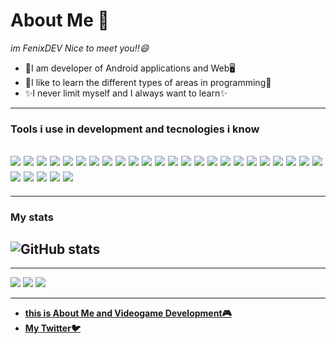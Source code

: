 # About Me 👋
*im FenixDEV Nice to meet you!!😄*

- 📱I am developer of Android applications and Web🖥️
- 📕I like to learn the different types of areas in programming📕
- ✨I never limit myself and I always want to learn✨

---
### Tools i use in development and tecnologies i know
<img src = "https://img.shields.io/badge/-HTML5-E34F26?style=flat&logo=html5&logoColor=white"> <img src = "https://img.shields.io/badge/-CSS3-1572B6?style=flat&logo=css3&logoColor=white">
<img src = "https://img.shields.io/badge/-Sass-CC6699?style=flat&logo=Sass&logoColor=white">
<img src="https://img.shields.io/badge/-JavaScript-eed718?style=flat&logo=javascript&logoColor=ffffff">
<img src="https://img.shields.io/badge/-TypeScript-3178c6?style=flat&logo=TypeScript&logoColor=white">
<img src="https://img.shields.io/badge/-React-000000?style=flat&logo=react&logoColor=00c8ff">
<img src="https://img.shields.io/badge/-NextJS-000000?style=flat&logo=Next.js&20IDE&logoColor=white">
<img src="https://img.shields.io/badge/-styled%20components-DB7093?style=flat&logo=styled-components&logoColor=white">
<img src="https://img.shields.io/badge/-MongoDB-4DB33D?style=flat&logo=mongodb&logoColor=FFFFFF">
<img src="https://img.shields.io/badge/-MySQL-F29111?style=flat&logo=mysql&logoColor=FFFFFF">
<img src="https://img.shields.io/badge/-PHP-777BB4?style=flat&logo=PHP&logoColor=white">
<img src="https://img.shields.io/badge/-Express.js-787878?style=flat">
<img src="https://img.shields.io/badge/-Node.js-3C873A?style=flat&logo=Node.js&logoColor=white">
<img src="http://img.shields.io/badge/-Git-F1502F?style=flat&logo=git&logoColor=FFFFFF">
<img src="http://img.shields.io/badge/-Github-000000?style=flat&logo=github&logoColor=FFFFFF">
<img src="https://img.shields.io/badge/-Neovim-57A143?style=flat&logo=Neovim&logoColor=white">
<img src="http://img.shields.io/badge/-VS%20Code-007ACC?style=flat&logo=visual%20studio%20code&logoColor=white">
<img src="https://img.shields.io/badge/-Visual%20Studio-5C2D91?style=flat&logo=Visual%20Studio&logoColor=white">
<img src="https://img.shields.io/badge/-Photoshop-001E36?style=flat&logo=Adobe%20Photoshop&logoColor=#31A8FF">
<img src="https://img.shields.io/badge/-Adobe%20After%20Effects-9999FF?style=flat&logo=Adobe&20After&20Effects&logoColor=white">
<img src="https://img.shields.io/badge/-Unity-171514?style=flat&logo=Unity&logoColor=white">
<img src="https://img.shields.io/badge/-C%20Sharp-2391206?style=flat&logo=C&20Sharp&logoColor=white">
<img src="https://img.shields.io/badge/-Python-3776AB?style=flat&logo=Python&logoColor=white">
<img src="https://img.shields.io/badge/-Android%20Studio-3DDC84?style=flat&logo=Android&20Studio&logoColor=white">
<img src="https://img.shields.io/badge/-Eclipse%20IDE-2C2255?style=flat&logo=Eclipse&20IDE&logoColor=white">
<img src="https://img.shields.io/badge/-Apache%20NetBeans%20IDE-1B6AC6?style=flat&logo=Apache&20NetBeans&20IDE&logoColor=white">
<img src="https://img.shields.io/badge/-JetBrains-000000?style=flat&logo=JetBrains&20IDE&logoColor=white">
<img src="https://img.shields.io/badge/-Java-007396?style=flat&logo=Java&20IDE&logoColor=white">
<img src="https://img.shields.io/badge/-Kubuntu-0079C1?style=flat&logo=Kubuntu&20IDE&logoColor=white">
---

---
### My stats
![GitHub stats](https://github-readme-stats.vercel.app/api?username=FenixDev643&show_icons=true&hide_border=true)
---

---
<img src="https://fenixdev643.github.io/FenixDEVPage/static/media/sans.403e105d.jpeg">
<img src="https://fenixdev643.github.io/FenixDEVPage/static/media/zombie.2b069a66.jpg">
<img src="https://pbs.twimg.com/media/FFn-2zHVEAI8oHI?format=jpg&name=large">

---
- [**this is About Me and Videogame Development🎮**](https://fenixgames.itch.io/)
- [**My Twitter🐦**](https://twitter.com/Fenix__DEV)

<!--
**FenixDev643/FenixDev643** is a ✨ _special_ ✨ repository because its `README.md` (this file) appears on your GitHub profile.

Here are some ideas to get you started:

- 🔭 I’m currently working on ...
- 🌱 I’m currently learning ...
- 👯 I’m looking to collaborate on ...
- 🤔 I’m looking for help with ...
- 💬 Ask me about ...
- 📫 How to reach me: ...
- 😄 Pronouns: ...
- ⚡ Fun fact: ...
-->
